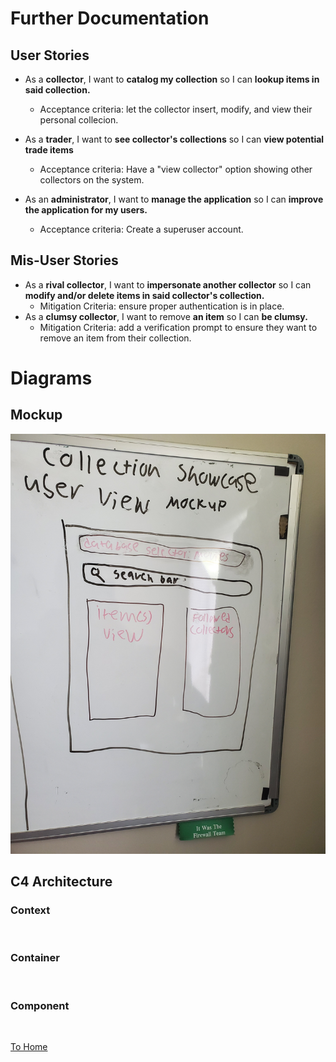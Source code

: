 # Further Documentation
## User Stories
<!-- As a **user/role**, I want to **goal** so I can **rationale** -->
- As a **collector**, I want to **catalog my collection** so I can **lookup items in said collection.**
    - Acceptance criteria: let the collector insert, modify, and view their personal collecion.

- As a **trader**, I want to **see collector's collections** so I can **view potential trade items**
    - Acceptance criteria: Have a "view collector" option showing other collectors on the system.

- As an **administrator**, I want to **manage the application** so I can **improve the application for my users.**
    - Acceptance criteria: Create a superuser account.

## Mis-User Stories
<!-- In addition to the user stories identify the ways in which users might be able to mis-use your app. Mis-user stories are just like user stories except the user, goal, and rationale are malicious. -->
- As a **rival collector**, I want to **impersonate another collector** so I can **modify and/or delete items in said collector's collection.**
    - Mitigation Criteria: ensure proper authentication is in place.
- As a **clumsy collector**, I want to remove **an item** so I can **be clumsy.**
    - Mitigation Criteria: add a verification prompt to ensure they want to remove an item from their collection.

# Diagrams
## Mockup
![Rough Mockup](./RoughMockup.jpg)
## C4 Architecture
### Context
![]()
### Container
![]()
### Component
![]()

[To Home](../README.md)